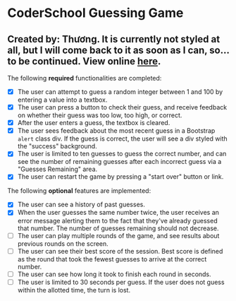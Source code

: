 # CoderSchool Guessing Game
## Created by: Thương. It is currently not styled at all, but I will come back to it as soon as I can, so... to be continued. View online [here](https://sad-jackson-a2e3c6.netlify.com/).

The following **required** functionalities are completed:
* [X] The user can attempt to guess a random integer between 1 and 100 by entering a value into a textbox. 
* [X] The user can press a button to check their guess, and receive feedback on whether their guess was too low, too high, or correct. 
* [X] After the user enters a guess, the textbox is cleared. 
* [X] The user sees feedback about the most recent guess in a Bootstrap `alert` class div. If the guess is correct, the user will see a div styled with the "success" background.  
* [X] The user is limited to ten guesses to guess the correct number, and can see the number of remaining guesses after each incorrect guess via a "Guesses Remaining" area. 
* [X] The user can restart the game by pressing a "start over" button or link. 

The following **optional** features are implemented:
* [X] The user can see a history of past guesses.
* [X] When the user guesses the same number twice, the user receives an error message alerting them to the fact that they've already guessed that number. The number of guesses remaining should not decrease. 
* [ ] The user can play multiple rounds of the game, and see results about previous rounds on the screen.
* [ ] The user can see their best score of the session. Best score is defined as the round that took the fewest guesses to arrive at the correct number. 
* [ ] The user can see how long it took to finish each round in seconds.
* [ ] The user is limited to 30 seconds per guess. If the user does not guess within the allotted time, the turn is lost. 
